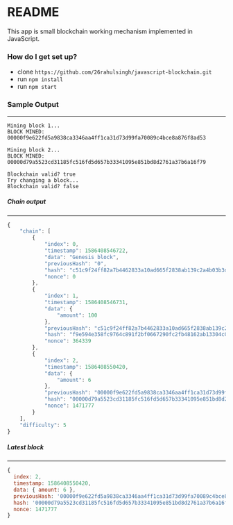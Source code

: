 # README #

This app is small blockchain working mechanism implemented in JavaScript.

### How do I get set up? ###

* clone `https://github.com/26rahulsingh/javascript-blockchain.git`
* run `npm install`
* run `npm start`

### Sample Output ###
---
```
Mining block 1...
BLOCK MINED: 00000f9e622fd5a9838ca3346aa4ff1ca31d73d99fa70089c4bce8a876f8ad53

Mining block 2...
BLOCK MINED: 00000d79a5523cd31185fc516fd5d657b33341095e851bd8d2761a37b6a16f79

Blockchain valid? true
Try changing a block...
Blockchain valid? false
```

##### Chain output #####
---
```javascript
{
    "chain": [
        {
            "index": 0,
            "timestamp": 1586408546722,
            "data": "Genesis block",
            "previousHash": "0",
            "hash": "c51c9f24ff82a7b4462833a10ad665f2838ab139c2a4b03b3d161dfc8f33d5e8",
            "nonce": 0
        },
        {
            "index": 1,
            "timestamp": 1586408546731,
            "data": {
                "amount": 100
            },
            "previousHash": "c51c9f24ff82a7b4462833a10ad665f2838ab139c2a4b03b3d161dfc8f33d5e8",
            "hash": "f9e594e358fc9764c891f2bf0667290fc2fb48162ab13304c0ccc82a5a3f5ac1",
            "nonce": 364339
        },
        {
            "index": 2,
            "timestamp": 1586408550420,
            "data": {
                "amount": 6
            },
            "previousHash": "00000f9e622fd5a9838ca3346aa4ff1ca31d73d99fa70089c4bce8a876f8ad53",
            "hash": "00000d79a5523cd31185fc516fd5d657b33341095e851bd8d2761a37b6a16f79",
            "nonce": 1471777
        }
    ],
    "difficulty": 5
}
```

##### Latest block #####
---
```javascript
{
  index: 2,
  timestamp: 1586408550420,
  data: { amount: 6 },
  previousHash: '00000f9e622fd5a9838ca3346aa4ff1ca31d73d99fa70089c4bce8a876f8ad53',
  hash: '00000d79a5523cd31185fc516fd5d657b33341095e851bd8d2761a37b6a16f79',
  nonce: 1471777
}
```
